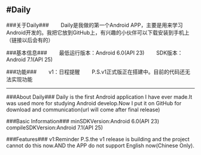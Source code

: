  #Daily
---------
###关于Daily###
&emsp;&emsp;Daily是我做的第一个Android APP，主要是用来学习Android开发的。我把它放到GitHub上，有兴趣的小伙伴可以下载安装到手机上（链接以后会有的）

###基本信息###
&emsp;&emsp;最低运行版本：Android 6.0(API 23)
&emsp;&emsp;SDK版本：Android 7.1(API 25)

###功能###
&emsp;&emsp;v1：日程提醒
&emsp;&emsp;P.S.v1正式版正在搭建中。目前的代码还无法实现功能

---------

###About Daily###
  Daily is the first Android application I have ever made.It was used more for studying Android develop.Now I put it on GitHub for download and communication(url will come after final release)

###Basic Information###
  minSDKVersion:Android 6.0(API 23)
  compileSDKVersion:Android 7.1(API 25)

###Features###
  v1:Reminder
  P.S.the v1 release is building and the project cannot do this now.AND the APP do not support English now(Chinese Only).
